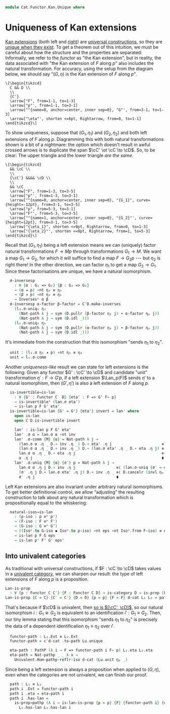 <!--
```agda
open import Cat.Functor.Naturality
open import Cat.Functor.Univalence
open import Cat.Functor.Kan.Base
open import Cat.Functor.Compose
open import Cat.Functor.Base
open import Cat.Functor.Base
open import Cat.Prelude

import Cat.Functor.Reasoning
import Cat.Reasoning
```
-->

```agda
module Cat.Functor.Kan.Unique where
```

# Uniqueness of Kan extensions

[Kan extensions] (both left and [right]) are [universal constructions],
so they are [unique when they exist]. To get a theorem out of this
intuition, we must be careful about how the structure and the properties
are separated: Informally, we refer to the _functor_ as "the Kan
extension", but in reality, the data associated with "the Kan extension
of $F$ along $p$" also includes the natural transformation. For
accuracy, using the setup from the diagram below, we should say “$(G,
\eta)$ is the Kan extension of $F$ along $p$".

[Kan extensions]: Cat.Functor.Kan.Base.html
[right]: Cat.Functor.Kan.Base.html#right-kan-extensions
[universal constructions]: Cat.Functor.Hom.Representable.html
[unique when they exist]: 1Lab.HLevel.html#is-prop

~~~{.quiver .tall-15}
\[\begin{tikzcd}
  C && D \\
  \\
  {C'}
  \arrow["F", from=1-1, to=1-3]
  \arrow["p"', from=1-1, to=3-1]
  \arrow[""{name=0, anchor=center, inner sep=0}, "G"', from=3-1, to=1-3]
  \arrow["\eta"', shorten <=6pt, Rightarrow, from=0, to=1-1]
\end{tikzcd}\]
~~~

<!--
```agda
private variable
  o ℓ : Level
  C C′ D : Precategory o ℓ

module
  Lan-unique
    {p : Functor C C′} {F : Functor C D}
    {G₁ G₂ : Functor C′ D} {η₁ η₂}
    (l₁ : is-lan p F G₁ η₁)
    (l₂ : is-lan p F G₂ η₂)
  where

  private
    module l₁ = is-lan l₁
    module l₂ = is-lan l₂
    module D = Cat.Reasoning D
    module C′D = Cat.Reasoning Cat[ C′ , D ]

  open C′D._≅_
  open C′D.Inverses
```
-->

To show uniqueness, suppose that $(G_1, \eta_1)$ and $(G_2, \eta_2)$ and
both left extensions of $F$ along $p$. Diagramming this with both
natural transformations shown is a bit of a nightmare: the option which
doesn't result in awful crossed arrows is to duplicate the span $\cC'
\ot \cC \to \cD$. So, to be clear: The upper triangle and the lower
triangle _are the same_.

~~~{.quiver}
\[\begin{tikzcd}
  && \cC \\
  \\
  {\cC'} &&&& \cD \\
  \\
  && \cC
  \arrow["F", from=1-3, to=3-5]
  \arrow["p"', from=1-3, to=3-1]
  \arrow[""{name=0, anchor=center, inner sep=0}, "{G_1}", curve={height=-12pt}, from=3-1, to=3-5]
  \arrow["p", from=5-3, to=3-1]
  \arrow["F"', from=5-3, to=3-5]
  \arrow[""{name=1, anchor=center, inner sep=0}, "{G_2}"', curve={height=12pt}, from=3-1, to=3-5]
  \arrow["{\eta_1}", shorten <=9pt, Rightarrow, from=0, to=1-3]
  \arrow["{\eta_2}"', shorten <=9pt, Rightarrow, from=1, to=5-3]
\end{tikzcd}\]
~~~

Recall that $(G_1, \eta_1)$ being a left extension means we can
(uniquely) factor natural transformations $F \to Mp$ through
transformations $G_1 \to M$. We want a map $G_1 \to G_2$, for which it
will suffice to find a map $F \to G_2p$ --- but $\eta_2$ is right there!
In the other direction, we can factor $\eta_1$ to get a map $G_2 \to
G_1$. Since these factorisations are unique, we have a natural
isomorphism.

```agda
  σ-inversesp
    : ∀ {α : G₁ => G₂} {β : G₂ => G₁}
    → (α ◂ p) ∘nt η₁ ≡ η₂
    → (β ◂ p) ∘nt η₂ ≡ η₁
    → Inversesⁿ α β
  σ-inversesp α-factor β-factor = C′D.make-inverses
    (l₂.σ-uniq₂ η₂
      (Nat-path λ j → sym (D.pullr (β-factor ηₚ j) ∙ α-factor ηₚ j))
      (Nat-path λ j → sym (D.idl _)))
    (l₁.σ-uniq₂ η₁
      (Nat-path λ j → sym (D.pullr (α-factor ηₚ j) ∙ β-factor ηₚ j))
      (Nat-path λ j → sym (D.idl _)))
```

<!--
```agda
  σ-is-invertiblep
    : ∀ {α : G₁ => G₂}
    → (α ◂ p) ∘nt η₁ ≡ η₂
    → is-invertibleⁿ α
  σ-is-invertiblep {α = α} α-factor =
    C′D.inverses→invertible (σ-inversesp {α} α-factor l₂.σ-comm)

  σ-inverses : Inversesⁿ (l₁.σ η₂) (l₂.σ η₁)
  σ-inverses = σ-inversesp l₁.σ-comm l₂.σ-comm

  σ-is-invertible : is-invertibleⁿ (l₁.σ η₂)
  σ-is-invertible = σ-is-invertiblep l₁.σ-comm

  unique : G₁ ≅ⁿ G₂
  unique = C′D.invertible→iso (l₁.σ η₂) (σ-is-invertiblep l₁.σ-comm)
```
-->

It's immediate from the construction that this isomorphism "sends
$\eta_1$ to $\eta_2$".

```agda
  unit : (l₁.σ η₂ ◂ p) ∘nt η₁ ≡ η₂
  unit = l₁.σ-comm
```

<!--
```agda
module _
    {p : Functor C C′} {F : Functor C D}
    {G : Functor C′ D} {eta}
    (lan : is-lan p F G eta)
    where

  private
    module lan = is-lan lan
    module D = Cat.Reasoning D
    module C′D = Cat.Reasoning Cat[ C′ , D ]
    open _=>_
```
-->

Another _uniqueness-like_ result we can state for left extensions is the
following: Given any functor $G' : \cC' \to \cD$ and candidate "unit"
transformation $\eta' : F \to G'p$, if a left extension $\Lan_p(F)$
sends $\eta'$ to a natural isomorphism, then $(G', \eta')$ is also a
left extension of $F$ along $p$.

```agda
  is-invertible→is-lan
    : ∀ {G' : Functor C′ D} {eta' : F => G' F∘ p}
    → is-invertibleⁿ (lan.σ eta')
    → is-lan p F G' eta'
  is-invertible→is-lan {G' = G'} {eta'} invert = lan' where
    open is-lan
    open C′D.is-invertible invert

    lan' : is-lan p F G' eta'
    lan' .σ α = lan.σ α ∘nt inv
    lan' .σ-comm {M} {α} = Nat-path λ j →
      (lan.σ α .η _ D.∘ inv .η _) D.∘ eta' .η j                      ≡˘⟨ D.refl⟩∘⟨ (lan.σ-comm ηₚ _) ⟩
      (lan.σ α .η _ D.∘ inv .η _) D.∘ (lan.σ eta' .η _ D.∘ eta .η j) ≡⟨ D.cancel-inner (invr ηₚ _) ⟩
      lan.σ α .η _ D.∘ eta .η j                                      ≡⟨ lan.σ-comm ηₚ _ ⟩
      α .η j                                                         ∎
    lan' .σ-uniq {M} {α} {σ′} p = Nat-path λ j →
      lan.σ α .η j D.∘ inv .η j                  ≡⟨ (lan.σ-uniq {σ′ = σ′ ∘nt lan.σ eta'} (Nat-path λ j → p ηₚ j ∙ D.pushr (sym (lan.σ-comm ηₚ j))) ηₚ j) D.⟩∘⟨refl ⟩
      (σ′ .η j D.∘ lan.σ eta' .η j) D.∘ inv .η _ ≡⟨ D.cancelr (invl ηₚ _) ⟩
      σ′ .η j                                    ∎
```

<!--
```agda
  natural-iso-of→is-lan
    : {F' : Functor C D}
    → (isos : F ≅ⁿ F')
    → is-lan p F' G (eta ∘nt Isoⁿ.from isos)
  natural-iso-of→is-lan {F' = F'} isos = lan' where
    open is-lan
    module isos = Isoⁿ isos

    lan' : is-lan p F' G (eta ∘nt isos.from)
    lan' .σ α = lan.σ (α ∘nt isos.to)
    lan' .σ-comm {M} {α} = Nat-path λ j →
      lan.σ (α ∘nt isos.to) .η _ D.∘ eta .η j D.∘ isos.from .η j ≡⟨ D.pulll (lan.σ-comm ηₚ j) ⟩
      (α .η j D.∘ isos.to .η j) D.∘ isos.from .η j               ≡⟨ D.cancelr (isos.invl ηₚ _) ⟩
      α .η j ∎
    lan' .σ-uniq {M} {α} {σ′} p =
      lan.σ-uniq $ Nat-path λ j →
        α .η j D.∘ isos.to .η j                                    ≡⟨ (p ηₚ j) D.⟩∘⟨refl ⟩
        (σ′ .η _ D.∘ eta .η j D.∘ isos.from .η j) D.∘ isos.to .η j ≡⟨ D.deleter (isos.invr ηₚ _) ⟩
        σ′ .η _ D.∘ eta .η j ∎

  natural-iso-ext→is-lan
    : {G' : Functor C′ D}
    → (isos : G ≅ⁿ G')
    → is-lan p F G' ((Isoⁿ.to isos ◂ p) ∘nt eta)
  natural-iso-ext→is-lan {G' = G'} isos = lan' where
    open is-lan
    module isos = Isoⁿ isos

    lan' : is-lan p F G' ((isos.to ◂ p) ∘nt eta)
    lan' .σ α = lan.σ α ∘nt isos.from
    lan' .σ-comm {M} {α} = Nat-path λ j →
      (lan.σ α .η _ D.∘ isos.from .η _) D.∘ isos.to .η _ D.∘ eta .η j ≡⟨ D.cancel-inner (isos.invr ηₚ _) ⟩
      lan.σ α .η _ D.∘ eta .η j                                       ≡⟨ lan.σ-comm ηₚ _ ⟩
      α .η j                                                          ∎
    lan' .σ-uniq {M} {α} {σ′} p = Nat-path λ j →
      lan.σ α .η j D.∘ isos.from .η j             ≡⟨ D.pushl (lan.σ-uniq {σ′ = σ′ ∘nt isos.to} (Nat-path λ j → p ηₚ j ∙ D.assoc _ _ _) ηₚ j) ⟩
      σ′ .η j D.∘ isos.to .η j D.∘ isos.from .η j ≡⟨ D.elimr (isos.invl ηₚ _) ⟩
      σ′ .η j                                     ∎

  natural-iso-along→is-lan
    : {p' : Functor C C′}
    → (isos : p ≅ⁿ p')
    → is-lan p' F G ((G ▸ Isoⁿ.to isos) ∘nt eta)
  natural-iso-along→is-lan {p'} isos = lan' where
    open is-lan
    module isos = Isoⁿ isos
    open Cat.Functor.Reasoning

    lan' : is-lan p' F G ((G ▸ Isoⁿ.to isos) ∘nt eta)
    lan' .σ {M} α = lan.σ ((M ▸ isos.from) ∘nt α)
    lan' .σ-comm {M = M} = Nat-path λ j →
      D.pulll ((lan.σ _ .is-natural _ _ _))
      ∙ D.pullr (lan.σ-comm ηₚ _)
      ∙ cancell M (isos.invl ηₚ _)
    lan' .σ-uniq {M = M} {α = α} {σ′ = σ′} q = Nat-path λ c' →
      lan.σ-uniq {α = (M ▸ isos.from) ∘nt α} {σ′ = σ′}
        (Nat-path λ j →
          D.pushr (q ηₚ _)
          ∙ D.pulll (D.pullr (σ′ .is-natural _ _ _)
                     ∙ cancell M (isos.invr ηₚ _))) ηₚ c'

  universal-path→is-lan : ∀ {eta'} → eta ≡ eta' → is-lan p F G eta'
  universal-path→is-lan {eta'} q = lan' where
    open is-lan

    lan' : is-lan p F G eta'
    lan' .σ = lan.σ
    lan' .σ-comm = ap (_ ∘nt_) (sym q) ∙ lan.σ-comm
    lan' .σ-uniq r = lan.σ-uniq (r ∙ ap (_ ∘nt_) (sym q))

module _
    {p p' : Functor C C′} {F F' : Functor C D}
    {G G' : Functor C′ D} {eps eps'}
    where
  private
    module D = Cat.Reasoning D
    open Cat.Functor.Reasoning
    open _=>_
```
-->

Left Kan extensions are also invariant under arbitrary natural
isomorphisms. To get better definitional control, we allow “adjusting”
the resulting construction to talk about any natural transformation
which is propositionally equal to the whiskering:

```agda
  natural-isos→is-lan
    : (p-iso : p ≅ⁿ p')
    → (F-iso : F ≅ⁿ F')
    → (G-iso : G ≅ⁿ G')
    → ((Isoⁿ.to G-iso ◆ Isoⁿ.to p-iso) ∘nt eps ∘nt Isoⁿ.from F-iso) ≡ eps'
    → is-lan p F G eps
    → is-lan p' F' G' eps'
```

<!--
```agda
  natural-isos→is-lan p-iso F-iso G-iso q lan =
    universal-path→is-lan
      (natural-iso-ext→is-lan
        (natural-iso-of→is-lan (natural-iso-along→is-lan lan p-iso) F-iso)
        G-iso)
      (Nat-path λ x →
        D.extendl (D.pulll (G-iso .to .is-natural _ _ _))
        ∙ q ηₚ _)
    where open Isoⁿ
```
-->

## Into univalent categories

As traditional with universal constructions, if $F : \cC \to \cD$ takes
values in a [univalent category], we can sharpen our result: the type of
left extensions of $F$ along $p$ is a proposition.

[univalent category]: Cat.Univalent.html#univalent-categories

```agda
Lan-is-prop
  : ∀ {p : Functor C C′} {F : Functor C D} → is-category D → is-prop (Lan p F)
Lan-is-prop {C = C} {C′ = C′} {D = D} {p = p} {F = F} d-cat L₁ L₂ = path where
```

<!--
```agda
  module L₁ = Lan L₁
  module L₂ = Lan L₂
  module Lu = Lan-unique L₁.has-lan L₂.has-lan

  open Lan

  c′d-cat : is-category Cat[ C′ , D ]
  c′d-cat = Functor-is-category d-cat
```
-->

That's because if $\cD$ is univalent, then [so is $[\cC',
\cD]$][Functor-is-category], so our natural isomorphism $i : G_1 \cong
G_2$ is equivalent to an identification $i' : G_1 \equiv G_2$. Then, our
tiny lemma stating that this isomorphism "sends $\eta_1$ to $\eta_2$" is
precisely the data of a dependent identification $\eta_1 \equiv \eta_2$
over $i'$.

[Functor-is-category]: Cat.Instances.Functor.html#Functor-is-category

```agda
  functor-path : L₁.Ext ≡ L₂.Ext
  functor-path = c′d-cat .to-path Lu.unique

  eta-path : PathP (λ i → F => functor-path i F∘ p) L₁.eta L₂.eta
  eta-path = Nat-pathp _ _ λ x →
    Univalent.Hom-pathp-reflr-iso d-cat (Lu.unit ηₚ _)
```

Since being a left extension is always a proposition when applied to
$(G, \eta)$, even when the categories are not univalent, we can finish
our proof.

```agda
  path : L₁ ≡ L₂
  path i .Ext = functor-path i
  path i .eta = eta-path i
  path i .has-lan =
    is-prop→pathp (λ i → is-lan-is-prop {p = p} {F} {functor-path i} {eta-path i})
      L₁.has-lan L₂.has-lan i
```

<!--
```agda
module
  Ran-unique
    {p : Functor C C′} {F : Functor C D}
    {G₁ G₂ : Functor C′ D} {ε₁ ε₂}
    (r₁ : is-ran p F G₁ ε₁)
    (r₂ : is-ran p F G₂ ε₂)
  where

  private
    module r₁ = is-ran r₁
    module r₂ = is-ran r₂
    module D = Cat.Reasoning D
    module C′D = Cat.Reasoning Cat[ C′ , D ]

  open C′D._≅_
  open C′D.Inverses

  σ-inversesp
    : ∀ {α : G₂ => G₁} {β : G₁ => G₂}
    → (ε₁ ∘nt (α ◂ p)) ≡ ε₂
    → (ε₂ ∘nt (β ◂ p)) ≡ ε₁
    → Inversesⁿ α β
  σ-inversesp α-factor β-factor =
    C′D.make-inverses
      (r₁.σ-uniq₂ ε₁
        (Nat-path λ j → sym (D.pulll (α-factor ηₚ j) ∙ β-factor ηₚ j))
        (Nat-path λ j → sym (D.idr _)))
      (r₂.σ-uniq₂ ε₂
        (Nat-path λ j → sym (D.pulll (β-factor ηₚ j) ∙ α-factor ηₚ j))
        (Nat-path λ j → sym (D.idr _)))

  σ-is-invertiblep
    : ∀ {α : G₂ => G₁}
    → (ε₁ ∘nt (α ◂ p)) ≡ ε₂
    → is-invertibleⁿ α
  σ-is-invertiblep {α} α-factor =
    C′D.inverses→invertible (σ-inversesp {α} α-factor r₂.σ-comm)

  σ-inverses : Inversesⁿ (r₁.σ ε₂) (r₂.σ ε₁)
  σ-inverses = σ-inversesp r₁.σ-comm r₂.σ-comm

  σ-is-invertible : is-invertibleⁿ (r₁.σ ε₂)
  σ-is-invertible = σ-is-invertiblep r₁.σ-comm

  unique : G₁ ≅ⁿ G₂
  unique = C′D.invertible→iso (r₁.σ ε₂) (σ-is-invertiblep r₁.σ-comm) ni⁻¹

  counit : ε₁ ∘nt (r₁.σ ε₂ ◂ p) ≡ ε₂
  counit = r₁.σ-comm

module _
    {p : Functor C C′} {F : Functor C D}
    {G : Functor C′ D} {eps}
    (ran : is-ran p F G eps)
    where

  private
    module ran = is-ran ran
    module D = Cat.Reasoning D
    module C′D = Cat.Reasoning Cat[ C′ , D ]
    open _=>_

  -- These are more annoying to do via duality then it is to do by hand,
  -- due to the natural isos.
  is-invertible→is-ran
    : ∀ {G' : Functor C′ D} {eps'}
    → is-invertibleⁿ (ran.σ eps')
    → is-ran p F G' eps'
  is-invertible→is-ran {G' = G'} {eps'} invert = ran' where
    open is-ran
    open C′D.is-invertible invert

    ran' : is-ran p F G' eps'
    ran' .σ β = inv ∘nt ran.σ β
    ran' .σ-comm {M} {β} = Nat-path λ j →
      sym ((ran.σ-comm ηₚ _) D.⟩∘⟨refl)
      ·· D.cancel-inner (invl ηₚ _)
      ·· (ran.σ-comm ηₚ _)
    ran' .σ-uniq {M} {β} {σ′} p = Nat-path λ j →
      (D.refl⟩∘⟨ ran.σ-uniq {σ′ = ran.σ eps' ∘nt σ′} (Nat-path λ j → p ηₚ j ∙ D.pushl (sym (ran.σ-comm ηₚ j))) ηₚ _)
      ∙ D.cancell (invr ηₚ _)

  natural-iso-of→is-ran
    : {F' : Functor C D}
    → (isos : F ≅ⁿ F')
    → is-ran p F' G (Isoⁿ.to isos ∘nt eps)
  natural-iso-of→is-ran {F'} isos = ran' where
    open is-ran
    module isos = Isoⁿ isos

    ran' : is-ran p F' G (isos.to ∘nt eps)
    ran' .σ β = ran.σ (isos.from ∘nt β)
    ran' .σ-comm {M} {β} = Nat-path λ j →
      D.pullr (ran.σ-comm ηₚ j)
      ∙ D.cancell (isos.invl ηₚ _)
    ran' .σ-uniq {M} {β} {σ′} p =
      ran.σ-uniq $ Nat-path λ j →
        (D.refl⟩∘⟨ p ηₚ j)
        ∙ D.deletel (isos.invr ηₚ _)

  natural-iso-ext→is-ran
    : {G' : Functor C′ D}
    → (isos : G ≅ⁿ G')
    → is-ran p F G' (eps ∘nt (Isoⁿ.from isos ◂ p))
  natural-iso-ext→is-ran {G'} isos = ran' where
    open is-ran
    module isos = Isoⁿ isos

    ran' : is-ran p F G' (eps ∘nt (isos.from ◂ p))
    ran' .σ β = isos.to ∘nt ran.σ β
    ran' .σ-comm {M} {β} = Nat-path λ j →
      D.cancel-inner (isos.invr ηₚ _)
      ∙ ran.σ-comm ηₚ _
    ran' .σ-uniq {M} {β} {σ′} p = Nat-path λ j →
      D.pushr (ran.σ-uniq {σ′ = isos.from ∘nt σ′} (Nat-path λ j → p ηₚ j ∙ sym (D.assoc _ _ _)) ηₚ j)
      ∙ D.eliml (isos.invl ηₚ _)

  natural-iso-along→is-ran
    : {p' : Functor C C′}
    → (isos : p ≅ⁿ p')
    → is-ran p' F G (eps ∘nt (G ▸ Isoⁿ.from isos))
  natural-iso-along→is-ran {p'} isos = ran' where
    open is-ran
    module isos = Isoⁿ isos
    open Cat.Functor.Reasoning

    ran' : is-ran p' F G (eps ∘nt (G ▸ Isoⁿ.from isos))
    ran' .σ {M} β = ran.σ (β ∘nt (M ▸ Isoⁿ.to isos))
    ran' .σ-comm {M = M} = Nat-path λ j →
      D.pullr (sym (ran.σ _ .is-natural _ _ _))
      ∙ D.pulll (ran.σ-comm ηₚ _)
      ∙ cancelr M (isos.invl ηₚ _)
    ran' .σ-uniq {M = M} {β = β} {σ′ = σ′} q = Nat-path λ c' →
      ran.σ-uniq {β = β ∘nt (M ▸ isos.to)} {σ′ = σ′}
        (Nat-path λ j →
          D.pushl (q ηₚ _)
          ∙ D.pullr (D.pulll (sym (σ′ .is-natural _ _ _))
                     ∙ cancelr M (isos.invr ηₚ _))) ηₚ c'

  universal-path→is-ran : ∀ {eps'} → eps ≡ eps' → is-ran p F G eps'
  universal-path→is-ran {eps'} q = ran' where
    open is-ran

    ran' : is-ran p F G eps'
    ran' .σ = ran.σ
    ran' .σ-comm = ap (_∘nt _) (sym q) ∙ ran.σ-comm
    ran' .σ-uniq r = ran.σ-uniq (r ∙ ap (_∘nt _) (sym q))

module _
    {p p' : Functor C C′} {F F' : Functor C D}
    {G G' : Functor C′ D} {eps eps'}
    where
  private
    module D = Cat.Reasoning D
    open _=>_

  natural-isos→is-ran
    : (p-iso : p ≅ⁿ p')
    → (F-iso : F ≅ⁿ F')
    → (G-iso : G ≅ⁿ G')
    → (Isoⁿ.to F-iso ∘nt eps ∘nt (Isoⁿ.from G-iso ◆ Isoⁿ.from p-iso)) ≡ eps'
    → is-ran p F G eps
    → is-ran p' F' G' eps'
  natural-isos→is-ran p-iso F-iso G-iso p ran =
    universal-path→is-ran
      (natural-iso-ext→is-ran
        (natural-iso-of→is-ran (natural-iso-along→is-ran ran p-iso)
        F-iso)
      G-iso)
    (Nat-path λ c →
      sym (D.assoc _ _ _)
      ·· ap₂ D._∘_ refl (sym $ D.assoc _ _ _)
      ·· p ηₚ _)

Ran-is-prop
  : ∀ {p : Functor C C′} {F : Functor C D} → is-category D → is-prop (Ran p F)
Ran-is-prop {C = C} {C′ = C′} {D = D} {p = p} {F = F} d-cat R₁ R₂ = path where
  module R₁ = Ran R₁
  module R₂ = Ran R₂
  module Ru = Ran-unique R₁.has-ran R₂.has-ran

  open Ran

  c′d-cat : is-category Cat[ C′ , D ]
  c′d-cat = Functor-is-category d-cat

  fp : R₁.Ext ≡ R₂.Ext
  fp = c′d-cat .to-path Ru.unique

  εp : PathP (λ i → fp i F∘ p => F) R₁.eps R₂.eps
  εp = Nat-pathp _ _ λ x → Univalent.Hom-pathp-refll-iso d-cat (Ru.counit ηₚ _)

  path : R₁ ≡ R₂
  path i .Ext = fp i
  path i .eps = εp i
  path i .has-ran =
    is-prop→pathp (λ i → is-ran-is-prop {p = p} {F} {fp i} {εp i})
      R₁.has-ran R₂.has-ran i
```
-->

